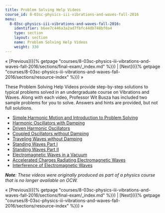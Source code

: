 ```yaml
---
title: Problem Solving Help Videos
course_id: 8-03sc-physics-iii-vibrations-and-waves-fall-2016
menu:
  8-03sc-physics-iii-vibrations-and-waves-fall-2016:
    identifier: b6ee7c446a3a2ad7fbfc44db748bf0a4
    type: section
    layout: section
    name: Problem Solving Help Videos
    weight: 330
---
```

« [Previous]({{% getpage "courses/8-03sc-physics-iii-vibrations-and-waves-fall-2016/sections/final-exam/_index.md" %}}) | [Next]({{% getpage "courses/8-03sc-physics-iii-vibrations-and-waves-fall-2016/sections/resource-index" %}}) »

These Problem Solving Help Videos provide step-by-step solutions to typical problems solved in an undergraduate course on Vibrations and Waves. Along with each video, Professor Wit Busza has included two sample problems for you to solve. Answers and hints are provided, but not full solutions.

*   [Simple Harmonic Motion and Introduction to Problem Solving](./resolveuid/207c7e0846c3a299853575d357717ad6)
*   [Harmonic Oscillators with Damping](./resolveuid/fe5a0c661af9340e4b3133217f890c98)
*   [Driven Harmonic Oscillators](./resolveuid/ccd258c99e21f95c6363d6ee98034db2)
*   [Coupled Oscillators without Damping](./resolveuid/aa2920640a88b3942f27c6d5da58e597)
*   [Traveling Waves without Damping](./resolveuid/ba9166b0db76b68ddd8813f5d5254275)
*   [Standing Waves Part I](./resolveuid/dd113d06b7b58820a6a4bb05b3fc8c7e)
*   [Standing Waves Part II](./resolveuid/190b5c144d3eae612fdd55047c189889)
*   [Electromagnetic Waves in a Vacuum](./resolveuid/fdd03639df5a1302a78456591f1294b2)
*   [Accelerated Charges Radiating Electromagnetic Waves](./resolveuid/4776ee85e07748e53b438907554c7d5b)
*   [Interference of Electromagnetic Waves](./resolveuid/084bc9391b65dcbad51f422f082cd5fb)

**_Note_**_: These videos were originally produced as part of a physics course that is no longer available on OCW._

« [Previous]({{% getpage "courses/8-03sc-physics-iii-vibrations-and-waves-fall-2016/sections/final-exam/_index.md" %}}) | [Next]({{% getpage "courses/8-03sc-physics-iii-vibrations-and-waves-fall-2016/sections/resource-index" %}}) »